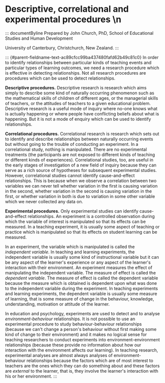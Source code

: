 # Descriptive, correlational and experimental procedures \n

::: documentByline
Prepared by John Church, PhD, School of Educational Studies and Human
Development

University of Canterbury, Christchurch, New Zealand.
:::

::: {#parent-fieldname-text-ac89cfcc99ba437480fafd62b49c81c0}
In order to identify relationships between particular kinds of teaching
events and particular types of learning outcomes, we need a research
procedure which is effective in detecting relationships. Not all
research procedures are procedures which can be used to detect
relationships.

**Descriptive procedures.** Descriptive research is research which aims
simply to describe some kind of naturally occurring phenomenon such as
the mathematical skills of children of different ages, or the managerial
skills of teachers, or the attitudes of teachers to a given educational
problem. Descriptive research is a useful mode of inquiry where no-one
knows what is actually happening or where people have conflicting
beliefs about what is happening. But it is not a mode of enquiry which
can be used to identify relationships.

**Correlational procedures.** Correlational research is research which
sets out to identify and describe relationships between naturally
occurring events but without going to the trouble of conducting an
experiment. In a correlational study, nothing is manipulated. There are
no experimental treatments (the participants are not exposed to
different kinds of teaching or different kinds of experiences).
Correlational studies, too, are useful in the early stages of
investigation of a new field of inquiry because they can serve as a rich
source of hypotheses for subsequent experimental studies. However,
correlational studies cannot identify cause-and-effect relationships.
This is because when we observe a correlation between two variables we
can never tell whether variation in the first is causing variation in
the second, whether variation in the second is causing variation in the
first, or whether variation in both is due to variation in some other
variable which we never collected any data on.

**Experimental procedures.** Only experimental studies can identify
cause-and-effect relationships. An experiment is a controlled
observation during which the variable of interest is manipulated so that
its effects can be measured. In a teaching experiment, it is usually
some aspect of teaching or practice which is manipulated so that its
effects on student learning can be measured.

In an experiment, the variable which is manipulated is called the
*independent variable*. In teaching and learning experiments, the
independent variable is usually some kind of instructional variable but
it can be any aspect of the learner\'s experience or any aspect of the
learner\'s interaction with their environment. An experiment measures
the effect of manipulating the independent variable. The measure of
effect is called the *dependent variable*. The measure of effect is
called the dependent variable because the measure which is obtained is
dependent upon what was done to the independent variable during the
experiment. In teaching experiments and learning experiments, the
dependent variable is usually some measure of learning, that is some
measure of change in the behaviour, knowledge, understanding, motivation
or attitude of the learner.

In education and psychology, experiments are used to detect and to
analyse *environment-behaviour* relationships. It is not possible to use
an experimental procedure to study behaviour-behaviour relationships
(because we can't change a person's behaviour without first making some
kind of change to their environment) and it makes no logical sense for
teaching researchers to conduct experiments into environment-environment
relationships (because these provide no information about how our
interaction with the environment affects our learning). In teaching
research, experimental analyses are almost always analyses of
environment-behaviour relationships because the factors which are of
most interest to teachers are the ones which they can do something about
and these factors are *external* to the learner, that is, they involve
the learner's interaction with his or her environment.
:::
